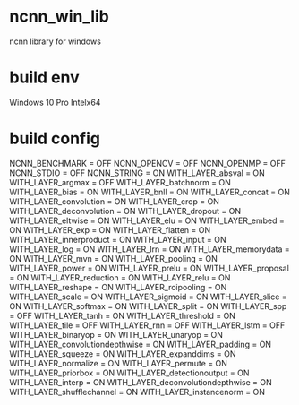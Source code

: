 # ncnn_win_lib
ncnn library for windows

# build env
Windows 10 Pro
Intelx64

# build config
NCNN_BENCHMARK = OFF
NCNN_OPENCV = OFF
NCNN_OPENMP = OFF
NCNN_STDIO = OFF
NCNN_STRING = ON
WITH_LAYER_absval = ON
WITH_LAYER_argmax = OFF
WITH_LAYER_batchnorm = ON
WITH_LAYER_bias = ON
WITH_LAYER_bnll = ON
WITH_LAYER_concat = ON
WITH_LAYER_convolution = ON
WITH_LAYER_crop = ON
WITH_LAYER_deconvolution = ON
WITH_LAYER_dropout = ON
WITH_LAYER_eltwise = ON
WITH_LAYER_elu = ON
WITH_LAYER_embed = ON
WITH_LAYER_exp = ON
WITH_LAYER_flatten = ON
WITH_LAYER_innerproduct = ON
WITH_LAYER_input = ON
WITH_LAYER_log = ON
WITH_LAYER_lrn = ON
WITH_LAYER_memorydata = ON
WITH_LAYER_mvn = ON
WITH_LAYER_pooling = ON
WITH_LAYER_power = ON
WITH_LAYER_prelu = ON
WITH_LAYER_proposal = ON
WITH_LAYER_reduction = ON
WITH_LAYER_relu = ON
WITH_LAYER_reshape = ON
WITH_LAYER_roipooling = ON
WITH_LAYER_scale = ON
WITH_LAYER_sigmoid = ON
WITH_LAYER_slice = ON
WITH_LAYER_softmax = ON
WITH_LAYER_split = ON
WITH_LAYER_spp = OFF
WITH_LAYER_tanh = ON
WITH_LAYER_threshold = ON
WITH_LAYER_tile = OFF
WITH_LAYER_rnn = OFF
WITH_LAYER_lstm = OFF
WITH_LAYER_binaryop = ON
WITH_LAYER_unaryop = ON
WITH_LAYER_convolutiondepthwise = ON
WITH_LAYER_padding = ON
WITH_LAYER_squeeze = ON
WITH_LAYER_expanddims = ON
WITH_LAYER_normalize = ON
WITH_LAYER_permute = ON
WITH_LAYER_priorbox = ON
WITH_LAYER_detectionoutput = ON
WITH_LAYER_interp = ON
WITH_LAYER_deconvolutiondepthwise = ON
WITH_LAYER_shufflechannel = ON
WITH_LAYER_instancenorm = ON

